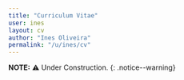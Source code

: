 ```yaml
---
title: "Curriculum Vitae"
user: ines
layout: cv
author: "Ines Oliveira"
permalink: "/u/ines/cv"
---
```


**NOTE:** :warning: Under Construction.
{: .notice--warning}

